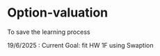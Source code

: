 # Option-valuation

To save the learning process

19/6/2025 : Current Goal: fit HW 1F using Swaption
